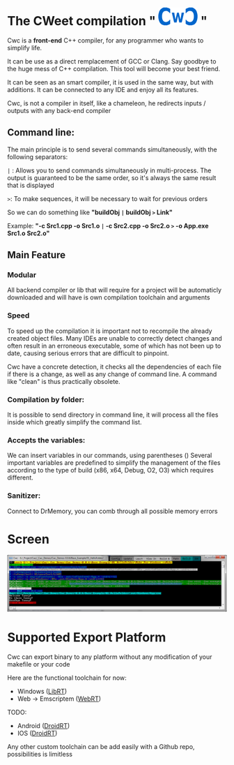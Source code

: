 
# The CWeet compilation " [![Screen Shot](Utils/Cwc_small.png)](https://github.com/Honera/Cwc/blob/master/Tools/Cwc_small.png) "

Cwc is a **front-end** C++ compiler, for any programmer who wants to simplify life.

It can be use as a direct remplacement of GCC or Clang. 
Say goodbye to the huge mess of C++ compilation. This tool will become your best friend.

It can be seen as an smart compiler, it is used in the same way, but with additions. It can be connected to any IDE and enjoy all its features.

Cwc, is not a compiler in itself, like a chameleon, he redirects inputs / outputs with any back-end compiler


## Command line:

The main principle is to send several commands simultaneously, with the following separators:

`|` : Allows you to send commands simultaneously in multi-process. The output is guaranteed to be the same order, so it's always the same result that is displayed

`>`: To make sequences, it will be necessary to wait for previous orders

So we can do something like **"buildObj `|` buildObj `>` Link"**

Example: **"-c Src1.cpp -o Src1.o `|` -c Src2.cpp -o Src2.o `>` -o App.exe Src1.o Src2.o"**


## Main Feature

### Modular
All backend compiler or lib that will require for a project will be automaticly downloaded and will have is own compilation toolchain and arguments


### Speed
To speed up the compilation it is important not to recompile the already created object files.
Many IDEs are unable to correctly detect changes and often result in an erroneous executable, some of which has not been up to date, causing serious errors that are difficult to pinpoint.

Cwc have a concrete detection, it checks all the dependencies of each file if there is a change, as well as any change of command line. A command like "clean" is thus practically obsolete.

### Compilation by folder:
It is possible to send directory in command line, it will process all the files inside which greatly simplify the command list.

### Accepts the variables:
We can insert variables in our commands, using parentheses ()
Several important variables are predefined to simplify the management of the files according to the type of build (x86, x64, Debug, O2, O3) which requires different.

### Sanitizer:
Connect to DrMemory, you can comb through all possible memory errors


# Screen

 [![Screen Shot](Utils/Screen.png)](https://github.com/Honera/Cwc/blob/master/Tools/Screen.png)
 
 
 # Supported Export Platform

Cwc can export binary to any platform without any modification of your makefile or your code

Here are the functional toolchain for now:

* Windows           ([LibRT](https://github.com/VLiance/LibRT))
* Web -> Emscriptem ([WebRT](https://github.com/VLiance/WebRT))

TODO:

* Android           ([DroidRT](https://github.com/VLiance/DroidRT))
* IOS				([DroidRT](https://github.com/VLiance/IRT))

Any other custom toolchain can be add easily with a Github repo, possibilities is limitless
